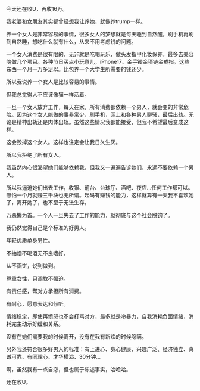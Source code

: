 今天还在收U，再收16万。

我老婆和女朋友其实都曾经想我让养她，就像养trump一样。

养一个女人是非常容易的事情，很多女人的梦想就是每天睡到自然醒，刷手机再刷到自然睡，想吃什么就有什么，从来不用考虑钱的问题。

一个女人消费是很有限的，无非就是吃喝玩乐，做头发指甲化妆保养，最多去美容院做几个项目。各种节日买点小玩意儿，iPhone17、金手镯金项链金戒指。这些东西一个月一万多足以。比包养一个大学生所需要的钱还少。

所以我说养一个女人是比较容易的事情。

但我总觉得人不应该像猫一样活着。

一旦一个女人放弃工作，每天在家，所有消费都依赖一个男人，就会变的非常危险。因为这个女人能做的事非常少，刷手机，网上和各种男人聊骚，最后出轨。无论是精神出轨还是肉体出轨。虽然这些情况我都能接受，但我不希望最后变成这样。

这会毁掉这个女人。这样也注定会让我日久生厌。

所以我拒绝了所有女人。

我虽然内心很渴望她们能够依赖我，但我又一遍遍告诉她们，永远不要依赖一个男人。

所以我逼迫她们出去工作，收银、前台、台球厅、酒吧、夜店…任何工作都可以。哪怕一个月就赚三千块也无所谓。起码有赚钱的能力，这样就算有一天我不喜欢她了，离开她了，也不至于无法生存。

万恶懒为首。一个人一旦失去了工作的能力，就彻底与这个社会脱钩了。

我仍然觉得自己是个标准的好男人。

年轻优质单身男性。

不抽烟不喝酒无不良嗜好。

从不画饼，说到做到。

尊重女性，只调教不强迫。

有责任感，帮对方承担所有消费。

有耐心，愿意表达和倾听。

情绪稳定，即使再愤怒也不会打骂对方，最多就是冷暴力，自我消耗负面情绪，消耗完主动示好缓和关系。

没有在她们需要我的时候离开，没有在我有新欢的时候隐瞒。

另外我还符合很多好男人的标准：有上进心、身心健康、兴趣广泛、经济独立、真诚可靠、有同理心、才华横溢、30分钟…

啊，虽然我有一点自恋，但也属于陈述事实，哈哈哈。

还在收U。

